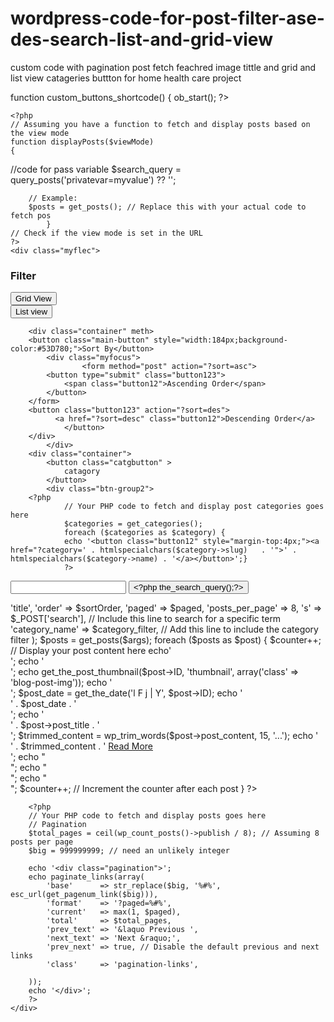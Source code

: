 # wordpress-code-for-post-filter-ase-des-search-list-and-grid-view
custom code with pagination post fetch feachred image tittle and grid and list view catageries buttton  for home health care project

function custom_buttons_shortcode()
{
	ob_start(); ?>

	<?php
	// Assuming you have a function to fetch and display posts based on the view mode
	function displayPosts($viewMode)
	{
//code for pass variable 
		$search_query = query_posts('privatevar=myvalue') ?? '';

		// Example:
		$posts = get_posts(); // Replace this with your actual code to fetch pos
			}
	// Check if the view mode is set in the URL
	?>
	<div class="myflec">
<div class="mkctext">
<h3>
	Filter
	</h3>
		</div>
		<div class="container">
			<button class="listcatgbutton">
				Grid View
			</button>
			<div class="ebtn-group2">
				<button class="listbutton123">List view</button>
			</div>
		</div>

		<div class="container" meth>
		<button class="main-button" style="width:184px;background-color:#53D780;">Sort By</button>
			<div class="myfocus">
					<form method="post" action="?sort=asc">
			<button type="submit" class="button123">
				<span class="button12">Ascending Order</span>
			</button>
		</form>
		<button class="button123" action="?sort=des">
  			  <a href="?sort=desc" class="button12">Descending Order</a>
				</button>
		</div>
			</div>
		<div class="container">
			<button class="catgbutton" >
				catagory
			</button>
			<div class="btn-group2">		
		<?php
				// Your PHP code to fetch and display post categories goes here
				$categories = get_categories();
				foreach ($categories as $category) {
				echo '<button class="button12" style="margin-top:4px;"><a href="?category=' . htmlspecialchars($category->slug)   . '">' . htmlspecialchars($category->name) . '</a></button>';} 
				?>
</div>
</div>
<!-- search field -->
<div class="container">
  <div class="container1">
    <form role="search"  id="searchform" class="searchform" action="<?php echo home_url( '/' ); ?>">
      <input type="text" value="" name="s" class="myblog-search">
      <input type="submit" class="my-blog-search" value="<?php the_search_query();?>">
    </form>
  </div>
</div>
		</div>
<!-- 	</div> -->
	<div class="my-containeqqr">
		        <?php
     $paged = (get_query_var('paged')) ? get_query_var('paged') : 1;
	$sortOrder = isset($_GET['sort']) ? strtolower($_GET['sort']) : 'asc';
// 	in code add a posts 
	$category_filter = isset($_GET['category']) ? sanitize_text_field($_GET['category']) : '';
	$args = array(
    'orderby'        => 'title',
    'order'          => $sortOrder,
    'paged'          => $paged,
    'posts_per_page' => 8,
    's'              => $_POST['search'], // Include this line to search for a specific term
    'category_name'   => $category_filter, // Add this line to include the category filter
	);
	$posts = get_posts($args);
	foreach ($posts as $post) {
    $counter++;
			// Display your post content here
			echo'<div class="myliccst">';
			echo '<div class="myblog-postcon">';
			echo get_the_post_thumbnail($post->ID, 'thumbnail', array('class' => 'blog-post-img'));
			echo '<div class="mainblogcont">';
			$post_date = get_the_date('l F j | Y', $post->ID);
			echo '<div class="asdate">' . $post_date . '</div>';
			echo '<div class="blog-title1">' . $post->post_title . '</div>';
			$trimmed_content = wp_trim_words($post->post_content, 15, '...');
			echo '<div class="post-content1234">' . $trimmed_content . ' <a href="' . get_permalink($post->ID) . '" class="redmoret">Read More</a></div>';
			echo "</div>";
			echo "</div>";
			echo "</div>";
			$counter++; // Increment the counter after each post
		}
		?>
	</div>
	</div>
	<div class="my-containeqqrss">

		<?php
		// Your PHP code to fetch and display posts goes here
		// Pagination
		$total_pages = ceil(wp_count_posts()->publish / 8); // Assuming 8 posts per page
		$big = 999999999; // need an unlikely integer

		echo '<div class="pagination">';
		echo paginate_links(array(
			'base'      => str_replace($big, '%#%', esc_url(get_pagenum_link($big))),
			'format'    => '?paged=%#%',
			'current'   => max(1, $paged),
			'total'     => $total_pages,
			'prev_text' => '&laquo Previous	',
			'next_text' => 'Next &raquo;',
			'prev_next' => true, // Disable the default previous and next links
			'class'     => 'pagination-links',

		));
		echo '</div>';
		?>
	</div>
<?php
	return ob_get_clean();
}
// code for list post design 
add_shortcode('custom_buttons', 'custom_buttons_shortcode');
